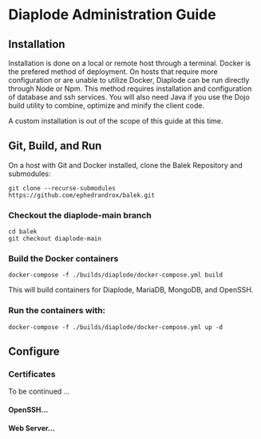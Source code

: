 # Diaplode Administration Guide

## Installation
Installation is done on a local or remote host through a terminal. Docker is the prefered method of deployment. On hosts that require more configuration or are unable to utilize Docker, Diaplode can be run directly through Node or Npm. This method requires installation and configuration of database and ssh services. You will also need Java if you use the Dojo build utility to combine, optimize and minify the client code.

A custom installation is out of the scope of this guide at this time.

## Git, Build, and Run
On a host with Git and Docker installed, clone the Balek Repository and submodules:
    
    git clone --recurse-submodules https://github.com/ephedrandrox/balek.git

### Checkout the diaplode-main branch  

    cd balek
    git checkout diaplode-main

### Build the Docker containers
    
    docker-compose -f ./builds/diaplode/docker-compose.yml build
This will build containers for Diaplode, MariaDB, MongoDB, and OpenSSH.

### Run the containers with:

    docker-compose -f ./builds/diaplode/docker-compose.yml up -d

## Configure

### Certificates
To be continued ...
#### OpenSSH...
#### Web Server...


